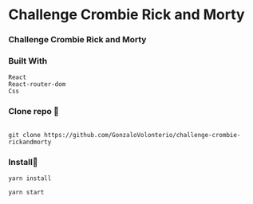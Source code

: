 # Challenge Crombie Rick and Morty

###  Challenge Crombie Rick and Morty

### Built With

```
React
React-router-dom
Css

```
### Clone repo 🔧

```

git clone https://github.com/GonzaloVolonterio/challenge-crombie-rickandmorty

```

### Install🔧

```
yarn install

```
```
yarn start

```



